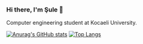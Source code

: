 ### Hi there, I'm Şule 👋
Computer engineering student at Kocaeli University.
<!--
**suleevural8/suleevural8** is a ✨ _special_ ✨ repository because its `README.md` (this file) appears on your GitHub profile.

Here are some ideas to get you started:

- 🔭 I’m currently working on ...
- 🌱 I’m currently learning ...
- 👯 I’m looking to collaborate on ...
- 🤔 I’m looking for help with ...
- 💬 Ask me about ...
- 📫 How to reach me: ...
- 😄 Pronouns: ...
- ⚡ Fun fact: ...
- 🌊 I’m part of the AUV(Autonomous Underwater Vehicle) team and working on real-time object detection and autonomous navigation
-->
[![Anurag's GitHub stats](https://github-readme-stats.vercel.app/api?username=suleevural8)](https://github.com/anuraghazra/github-readme-stats)
[![Top Langs](https://github-readme-stats.vercel.app/api/top-langs/?username=suleevural8)](https://github.com/anuraghazra/github-readme-stats)
